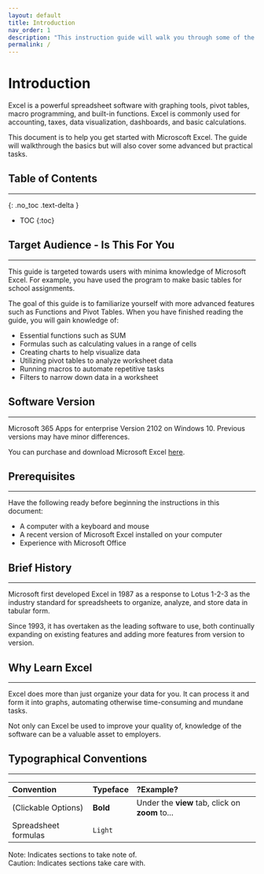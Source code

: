 ```yaml
---
layout: default
title: Introduction
nav_order: 1
description: "This instruction guide will walk you through some of the most common and essential Excel functions."
permalink: /
---
```

# Introduction


Excel is a powerful spreadsheet software with graphing tools, pivot tables, macro programming, and built-in functions. Excel is commonly used for accounting, taxes, data visualization, dashboards, and basic calculations.

This document is to help you get started with Microscoft Excel. The guide will walkthrough the basics but will also cover some advanced but practical tasks.


## Table of Contents
---
{: .no_toc .text-delta }
* TOC
{:toc} 



## Target Audience - Is This For You
---

This guide is targeted towards users with minima knowledge of Microsoft Excel. For example, you have used the program to make basic tables for school assignments.

The goal of this guide is to familiarize yourself with more advanced features such as Functions and Pivot Tables. When you have finished reading the guide, you will gain knowledge of:

* Essential functions such as SUM
* Formulas such as calculating values in a range of cells
* Creating charts to help visualize data
* Utilizing pivot tables to analyze worksheet data
* Running macros to automate repetitive tasks
* Filters to narrow down data in a worksheet



## Software Version
---

Microsoft 365 Apps for enterprise Version 2102 on Windows 10.
Previous versions may have minor differences.

You can purchase and download Microsoft Excel [here](https://www.microsoft.com/en-ca/microsoft-365/excel).

## Prerequisites
---

Have the following ready before beginning the instructions in this document:

* A computer with a keyboard and mouse
* A recent version of Microsoft Excel installed on your computer
* Experience with Microsoft Office

## Brief History
---

Microsoft first developed Excel in 1987 as a response to Lotus 1-2-3 as the industry standard for spreadsheets to organize, analyze, and store data in tabular form. 

Since 1993, it has overtaken as the leading software to use, both continually expanding on existing features and adding more features from version to version. 

## Why Learn Excel
---

Excel does more than just organize your data for you. It can process it and form it into graphs, automating otherwise time-consuming and mundane tasks.

Not only can Excel be used to improve your quality of, knowledge of the software can be a valuable asset to employers. 

## Typographical Conventions
---

| Convention           | Typeface    | ?Example? |
|:---------------------|:------------|:----------|
| (Clickable Options)  | <b>Bold</b> | Under the <b>view</b> tab, click on <b>zoom</b> to... |
| Spreadsheet formulas | ```Light``` |  |

Note: Indicates sections to take note of. <br>
Caution: Indicates sections take care with.